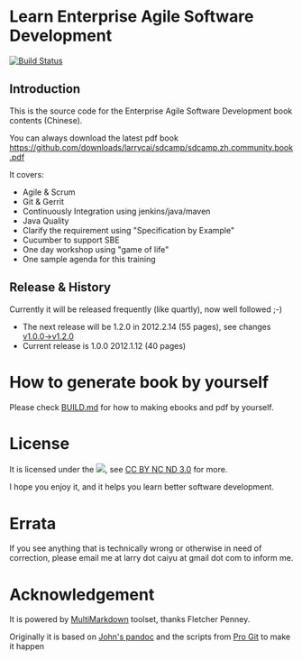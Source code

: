 # Learn Enterprise Agile Software Development #

[![Build Status](https://secure.travis-ci.org/larrycai/sdcamp.png)](http://travis-ci.org/larrycai/sdcamp)

## Introduction ##
This is the source code for the Enterprise Agile Software Development book contents (Chinese). 

You can always download the latest pdf book <https://github.com/downloads/larrycai/sdcamp/sdcamp.zh.community.book.pdf>

It covers:

 * Agile & Scrum
 * Git & Gerrit
 * Continuously Integration using jenkins/java/maven
 * Java Quality
 * Clarify the requirement using "Specification by Example"
 * Cucumber to support SBE
 * One day workshop using "game of life"
 * One sample agenda for this training

## Release & History ##
Currently it will be released frequently (like quartly), now well followed ;-)

 * The next release will be 1.2.0 in 2012.2.14 (55 pages), see changes [v1.0.0->v1.2.0](https://github.com/larrycai/sdcamp/compare/v1.0.0...HEAD)
 * Current release is 1.0.0 2012.1.12 (40 pages)

# How to generate book by yourself #
 
Please check [BUILD.md](https://github.com/larrycai/sdcamp/blob/master/BUILD.md) for how to making ebooks and pdf by yourself.

# License #
It is licensed under
the ![](http://i.creativecommons.org/l/by-nc-nd/3.0/88x31.png), see [CC BY NC ND 3.0](http://creativecommons.org/licenses/by-nc-nd/3.0/) for more.

I hope you enjoy it, and it helps you learn better software development. 

# Errata #

If you see anything that is technically wrong or otherwise in need of
correction, please email me at larry dot caiyu at gmail dot com to inform me.

# Acknowledgement #
It is powered by [MultiMarkdown](http://fletcherpenney.net/multimarkdown/) toolset, thanks Fletcher Penney.

Originally it is based on [John's pandoc](http://johnmacfarlane.net/pandoc/) and the scripts from [Pro Git](http://github.com/progit/progit) to make it happen
